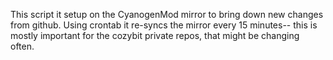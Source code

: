This script it setup on the CyanogenMod mirror to bring down new changes from github.
Using crontab it re-syncs the mirror every 15 minutes-- this is mostly important for
the cozybit private repos, that might be changing often.
